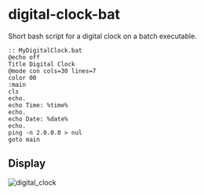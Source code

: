# digital-clock-bat
Short bash script for a digital clock on a batch executable.

```
:: MyDigitalClock.bat
@echo off
Title Digital Clock
@mode con cols=30 lines=7
color 00
:main
cls
echo.
echo Time: %time%
echo.
echo Date: %date%
echo.
ping -n 2.0.0.0 > nul
goto main
```

## Display

![digital_clock](https://user-images.githubusercontent.com/55768917/154993741-8a95a26f-d400-4883-ad8b-82f364e3304d.png)
